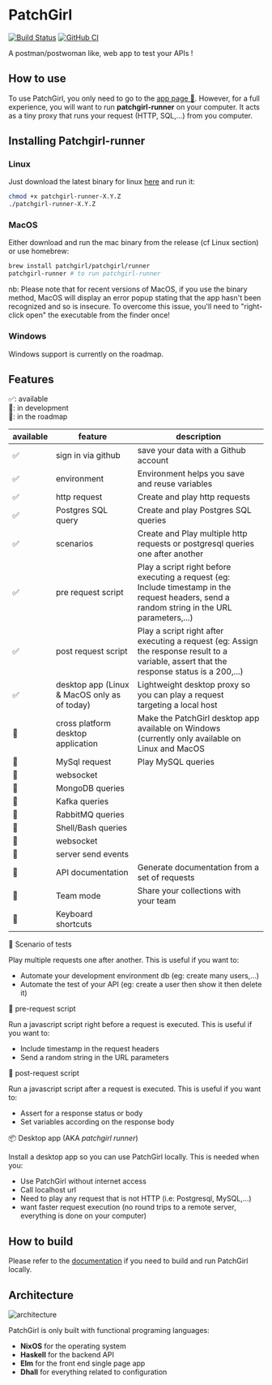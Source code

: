 # PatchGirl

[![Build Status](https://travis-ci.com/patchgirl/patchgirl.svg?branch=master)](https://travis-ci.com/patchgirl/patchgirl)
[![GitHub CI](https://github.com/patchgirl/patchgirl/workflows/CI/badge.svg)](https://github.com/patchgirl/patchgirl/actions)

A postman/postwoman like, web app to test your APIs !

## How to use

To use PatchGirl, you only need to go to the [app page 🚀](https://patchgirl.io).
However, for a full experience, you will want to run **patchgirl-runner** on your computer. It acts as a tiny proxy that runs your request (HTTP, SQL,...) from you computer.

## Installing Patchgirl-runner

### Linux

Just download the latest binary for linux [here](https://github.com/patchgirl/patchgirl/releases) and run it:

```bash
chmod +x patchgirl-runner-X.Y.Z
./patchgirl-runner-X.Y.Z
```

### MacOS

Either download and run the mac binary from the release (cf Linux section) or use homebrew:

```bash
brew install patchgirl/patchgirl/runner
patchgirl-runner # to run patchgirl-runner
```

nb: Please note that for recent versions of MacOS, if you use the binary method, MacOS will display an error popup stating that the app hasn't been recognized and so is insecure.
To overcome this issue, you'll need to "right-click open" the executable from the finder once!

### Windows

Windows support is currently on the roadmap.

## Features

✅: available<br/>
🔧: in development<br/>
📝: in the roadmap<br/>

| available | feature                              | description                                                                                                                                   |
|-----------|--------------------------------------|-----------------------------------------------------------------------------------------------------------------------------------------------|
| ✅        | sign in via github                   | save your data with a Github account                                                                                                          |
| ✅        | environment                          | Environment helps you save and reuse variables                                                                                                |
| ✅        | http request                         | Create and play http requests                                                                                                                 |
| ✅        | Postgres SQL query                   | Create and play Postgres SQL queries                                                                                                          |
| ✅        | scenarios                            | Create and Play multiple http requests or postgresql queries one after another                                                                |
| ✅        | pre request script                   | Play a script right before executing a request (eg: Include timestamp in the request headers, send a random string in the URL parameters,...) |
| ✅        | post request script                  | Play a script right after executing a request (eg: Assign the response result to a variable, assert that the response status is a 200,...)    |
| ✅        | desktop app (Linux & MacOS only as of today) | Lightweight desktop proxy so you can play a request targeting a local host                                                                    |
| 🔧        | cross platform desktop application   | Make the PatchGirl desktop app available on Windows (currently only available on Linux and MacOS                                         |
| 🔧        | MySql request                        | Play MySQL queries                                                                                                                            |
| 📝        | websocket                            |                                                                                                                                               |
| 📝        | MongoDB queries                      |                                                                                                                                               |
| 📝        | Kafka queries                        |                                                                                                                                               |
| 📝        | RabbitMQ queries                     |                                                                                                                                               |
| 📝        | Shell/Bash queries                   |                                                                                                                                               |
| 📝        | websocket                            |                                                                                                                                               |
| 📝        | server send events                   |                                                                                                                                               |
| 📝        | API documentation                    | Generate documentation from a set of requests                                                                                                 |
| 📝        | Team mode                            | Share your collections with your team                                                                                                         |
| 📝        | Keyboard shortcuts                   |                                                                                                                                               |


📢 Scenario of tests

Play multiple requests one after another. This is useful if you want to:
- Automate your development environment db (eg: create many users,...)
- Automate the test of your API (eg: create a user then show it then delete it)

📜 pre-request script

Run a javascript script right before a request is executed. This is useful if you want to:
 - Include timestamp in the request headers
 - Send a random string in the URL parameters

📜 post-request script

Run a javascript script after a request is executed. This is useful if you want to:
 - Assert for a response status or body
 - Set variables according on the response body

📦 Desktop app (AKA *patchgirl runner*)

Install a desktop app so you can use PatchGirl locally. This is needed when you:
- Use PatchGirl without internet access
- Call localhost url
- Need to play any request that is not HTTP (i.e: Postgresql, MySQL,...)
- want faster request execution (no round trips to a remote server, everything is done on your computer)

## How to build

Please refer to the [documentation](/documentation) if you need to build and run PatchGirl locally.

## Architecture

![architecture](architecture_schema.svg)

PatchGirl is only built with functional programing languages:
- **NixOS** for the operating system
- **Haskell** for the backend API
- **Elm** for the front end single page app
- **Dhall** for everything related to configuration
